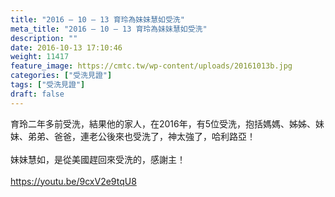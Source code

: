 ```yaml
---
title: "2016 – 10 – 13 育玲為妹妹慧如受洗"
meta_title: "2016 – 10 – 13 育玲為妹妹慧如受洗"
description: ""
date: 2016-10-13 17:10:46
weight: 11417
feature_image: https://cmtc.tw/wp-content/uploads/20161013b.jpg
categories: ["受洗見證"]
tags: ["受洗見證"]
draft: false
---
```


育玲二年多前受洗，結果他的家人，在2016年，有5位受洗，抱括媽媽、姊姊、妹妹、弟弟、爸爸，連老公後來也受洗了，神太強了，哈利路亞！<br />
<br />
妹妹慧如，是從美國趕回來受洗的，感謝主！<br />
<br />
https://youtu.be/9cxV2e9tqU8<br />
<br />
&nbsp;
        